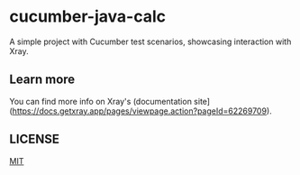 # cucumber-java-calc

A simple project with Cucumber test scenarios, showcasing interaction with Xray.

## Learn more

You can find more info on Xray's (documentation site](https://docs.getxray.app/pages/viewpage.action?pageId=62269709).

## LICENSE

[MIT](LICENSE)
